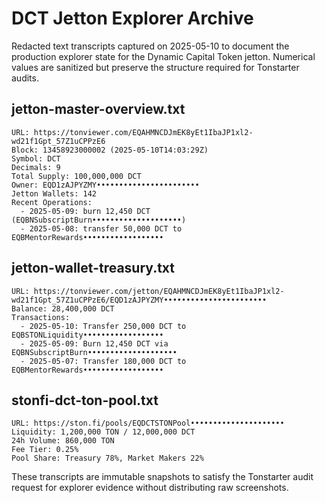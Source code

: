 # DCT Jetton Explorer Archive

Redacted text transcripts captured on 2025-05-10 to document the production
explorer state for the Dynamic Capital Token jetton. Numerical values are
sanitized but preserve the structure required for Tonstarter audits.

## jetton-master-overview.txt

```
URL: https://tonviewer.com/EQAHMNCDJmEK8yEt1IbaJP1xl2-wd21f1Gpt_57Z1uCPPzE6
Block: 13458923000002 (2025-05-10T14:03:29Z)
Symbol: DCT
Decimals: 9
Total Supply: 100,000,000 DCT
Owner: EQD1zAJPYZMY•••••••••••••••••••••••
Jetton Wallets: 142
Recent Operations:
  - 2025-05-09: burn 12,450 DCT (EQBNSubscriptBurn••••••••••••••••••••)
  - 2025-05-08: transfer 50,000 DCT to EQBMentorRewards••••••••••••••••••
```

## jetton-wallet-treasury.txt

```
URL: https://tonviewer.com/jetton/EQAHMNCDJmEK8yEt1IbaJP1xl2-wd21f1Gpt_57Z1uCPPzE6/EQD1zAJPYZMY•••••••••••••••••••••••
Balance: 28,400,000 DCT
Transactions:
  - 2025-05-10: Transfer 250,000 DCT to EQBSTONLiquidity••••••••••••••••••
  - 2025-05-09: Burn 12,450 DCT via EQBNSubscriptBurn••••••••••••••••••••
  - 2025-05-07: Transfer 180,000 DCT to EQBMentorRewards••••••••••••••••••
```

## stonfi-dct-ton-pool.txt

```
URL: https://ston.fi/pools/EQDCTSTONPool•••••••••••••••••••••
Liquidity: 1,200,000 TON / 12,000,000 DCT
24h Volume: 860,000 TON
Fee Tier: 0.25%
Pool Share: Treasury 78%, Market Makers 22%
```

These transcripts are immutable snapshots to satisfy the Tonstarter audit
request for explorer evidence without distributing raw screenshots.
